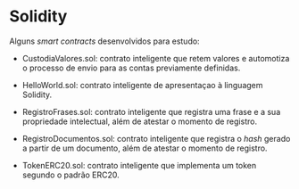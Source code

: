 # Solidity

Alguns *smart contracts* desenvolvidos para estudo:

* CustodiaValores.sol: contrato inteligente que retem valores e automotiza o processo de envio para as contas previamente definidas.

* HelloWorld.sol: contrato inteligente de apresentaçao à linguagem Solidity.

* RegistroFrases.sol: contrato inteligente que registra uma frase e a sua propriedade intelectual, além de atestar o momento de registro.

* RegistroDocumentos.sol: contrato inteligente que registra o *hash* gerado a partir de um documento, além de atestar o momento de registro.

* TokenERC20.sol: contrato inteligente que implementa um token segundo o padrão ERC20.


